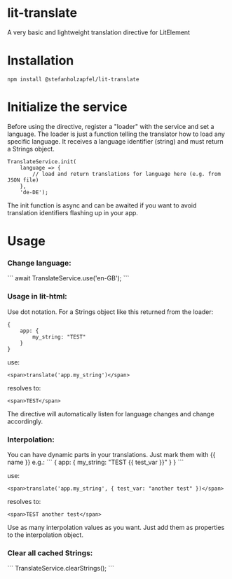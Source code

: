 # lit-translate
A very basic and lightweight translation directive for LitElement

<h1>Installation</h1>

```
npm install @stefanholzapfel/lit-translate
```

<h1>Initialize the service</h1>
Before using the directive, register a "loader" with the service and set a language.
The loader is just a function telling the translator how to load any specific language. It receives a language 
identifier (string) and must return a Strings object.

```
TranslateService.init(
    language => {
        // load and return translations for language here (e.g. from JSON file)
    }, 
    'de-DE');
```

The init function is async and can be awaited if you want to avoid translation identifiers flashing up in your app.

<h1>Usage</h1>

<h3>Change language:</h3>
```
await TranslateService.use('en-GB');
```

<h3>Usage in lit-html:</h3>

Use dot notation. For a Strings object like this returned from the loader:
```
{
    app: {
        my_string: "TEST"
    }
}
```

use:

```
<span>translate('app.my_string')</span>
```

resolves to:
```
<span>TEST</span>
```

The directive will automatically listen for language changes and change accordingly.

<h3>Interpolation:</h3>
You can have dynamic parts in your translations. Just mark them with {{ name }} e.g.:
```
{
    app: {
        my_string: "TEST {{ test_var }}"
    }
}
```

use:

```
<span>translate('app.my_string', { test_var: "another test" })</span>
```

resolves to:
```
<span>TEST another test</span>
```

Use as many interpolation values as you want. Just add them as properties to the interpolation object. 


<h3>Clear all cached Strings:</h3>
```
TranslateService.clearStrings();
```
